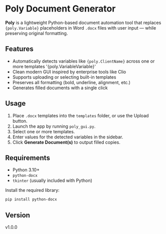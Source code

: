 # Poly Document Generator

**Poly** is a lightweight Python-based document automation tool that replaces `{poly.Variable}` placeholders in Word `.docx` files with user input — while preserving original formatting.

## Features

- Automatically detects variables like `{poly.ClientName}` across one or more templates
            '{poly.VariableVariable}'
- Clean modern GUI inspired by enterprise tools like Clio
- Supports uploading or selecting built-in templates
- Preserves all formatting (bold, underline, alignment, etc.)
- Generates filled documents with a single click

## Usage

1. Place `.docx` templates into the `templates` folder, or use the Upload button.
2. Launch the app by running `poly_gui.py`.
3. Select one or more templates.
4. Enter values for the detected variables in the sidebar.
5. Click **Generate Document(s)** to output filled copies.

## Requirements

- Python 3.10+
- `python-docx`
- `tkinter` (usually included with Python)

Install the required library:

```bash
pip install python-docx
```

## Version

v1.0.0
